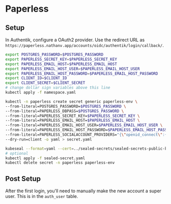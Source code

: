 # Paperless

## Setup

In Authentik, configure a OAuth2 provider. Use the redirect URL as
`https://paperless.nathanv.app/accounts/oidc/authentik/login/callback/`.

```bash
export POSTGRES_PASSWORD=$POSTGRES_PASSWORD
export PAPERLESS_SECRET_KEY=$PAPERLESS_SECRET_KEY
export PAPERLESS_EMAIL_HOST=$PAPERLESS_EMAIL_HOST
export PAPERLESS_EMAIL_HOST_USER=$PAPERLESS_EMAIL_HOST_USER
export PAPERLESS_EMAIL_HOST_PASSWORD=$PAPERLESS_EMAIL_HOST_PASSWORD
export CLIENT_ID=$CLIENT_ID
export CLIENT_SECRET=$CLIENT_SECRET
# change dollar sign variables above this line
kubectl apply -f namespace.yaml

kubectl -n paperless create secret generic paperless-env \
--from-literal=POSTGRES_PASSWORD=$POSTGRES_PASSWORD \
--from-literal=PAPERLESS_DBPASS=$POSTGRES_PASSWORD \
--from-literal=PAPERLESS_SECRET_KEY=$PAPERLESS_SECRET_KEY \
--from-literal=PAPERLESS_EMAIL_HOST=$PAPERLESS_EMAIL_HOST \
--from-literal=PAPERLESS_EMAIL_HOST_USER=$PAPERLESS_EMAIL_HOST_USER \
--from-literal=PAPERLESS_EMAIL_HOST_PASSWORD=$PAPERLESS_EMAIL_HOST_PASSWORD \
--from-literal=PAPERLESS_SOCIALACCOUNT_PROVIDERS="{\"openid_connect\":{\"APPS\":[{\"provider_id\":\"authentik\",\"name\":\"Authentik\",\"client_id\":\"$CLIENT_ID\",\"secret\":\"$CLIENT_SECRET\",\"settings\":{\"server_url\":\"https://authentik.nathanv.app/application/o/paperless/.well-known/openid-configuration\"}}],\"OAUTH_PKCE_ENABLED\":\"True\"}}" \
--dry-run=client -o yaml > secret.yaml

kubeseal --format=yaml --cert=../sealed-secrets/sealed-secrets-public-key.pem < secret.yaml > sealed-secret.yaml
# optional
kubectl apply -f sealed-secret.yaml
kubectl delete secret -n paperless paperless-env
```

## Post Setup

After the first login, you'll need to manually make the new account a super user.
This is in the `auth_user` table.
